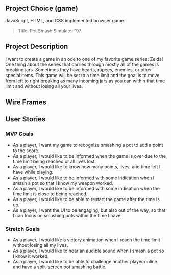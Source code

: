 ## Project Choice (game)
JavaScript, HTML, and CSS implemented browser game
>Title: Pot Smash Simulator '97 

## Project Description
I want to create a game in an ode to one of my favorite game series: Zelda! One thing about the series that carries through mostly all of the games is breaking jars. Sometimes they have hearts, rupees, enemies, or other special items.
This game will be set to a time limit and the goal is to move from left to right breaking as many incoming jars as you can within that time limit and without losing all your lives.


## Wire Frames


## User Stories
### MVP Goals
- As a player, I want my game to recognize smashing a pot to add a point to the score.
- As a player, I would like to be informed when the game is over due to the time limit being reached or all lives lost.
- As a player, I would like to know how many points, lives, and time left I have while playing.
- As a player, I would like to be informed with some indication when I smash a pot so that I know my weapon worked.
- As a player, I would like to be informed with some indication when the time limit is close to being reached.
- As a player, I would like to be able to restart the game after the time is up.
- As a player, I want the UI to be engaging, but also out of the way, so that I can focus on smashing pots within the time I have.


### Stretch Goals
- As a player, I would like a victory animation when I reach the time limit without losing all my lives.
- As a player, I would like to hear an audible sound when I smash a pot so I know it worked.
- As a player, I would like to be able to challenge another player online and have a split-screen pot smashing battle.
